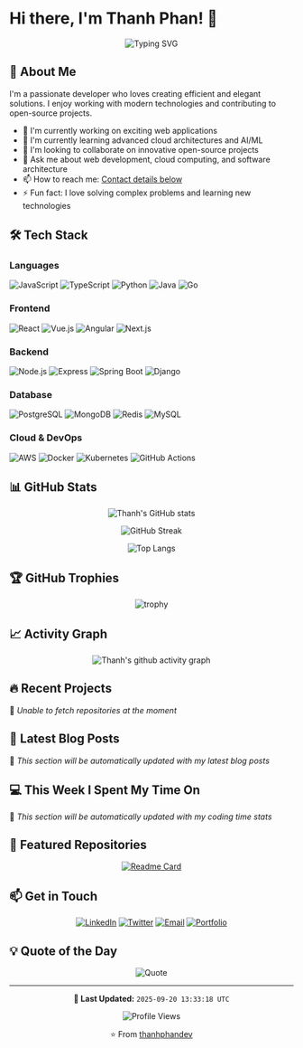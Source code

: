 # Hi there, I'm Thanh Phan! 👋

<div align="center">
  <img src="https://readme-typing-svg.herokuapp.com?font=Fira+Code&size=22&duration=3000&pause=1000&color=36BCF7&width=435&lines=Full+Stack+Developer;Problem+Solver;Continuous+Learner;Open+Source+Enthusiast" alt="Typing SVG" />
</div>

## 🚀 About Me

I'm a passionate developer who loves creating efficient and elegant solutions. I enjoy working with modern technologies and contributing to open-source projects.

- 🔭 I'm currently working on exciting web applications
- 🌱 I'm currently learning advanced cloud architectures and AI/ML
- 👯 I'm looking to collaborate on innovative open-source projects
- 💬 Ask me about web development, cloud computing, and software architecture
- 📫 How to reach me: [Contact details below](#-get-in-touch)
- ⚡ Fun fact: I love solving complex problems and learning new technologies

## 🛠️ Tech Stack

### Languages
![JavaScript](https://img.shields.io/badge/-JavaScript-F7DF1E?style=flat-square&logo=javascript&logoColor=black)
![TypeScript](https://img.shields.io/badge/-TypeScript-3178C6?style=flat-square&logo=typescript&logoColor=white)
![Python](https://img.shields.io/badge/-Python-3776AB?style=flat-square&logo=python&logoColor=white)
![Java](https://img.shields.io/badge/-Java-007396?style=flat-square&logo=java&logoColor=white)
![Go](https://img.shields.io/badge/-Go-00ADD8?style=flat-square&logo=go&logoColor=white)

### Frontend
![React](https://img.shields.io/badge/-React-61DAFB?style=flat-square&logo=react&logoColor=black)
![Vue.js](https://img.shields.io/badge/-Vue.js-4FC08D?style=flat-square&logo=vue.js&logoColor=white)
![Angular](https://img.shields.io/badge/-Angular-DD0031?style=flat-square&logo=angular&logoColor=white)
![Next.js](https://img.shields.io/badge/-Next.js-000000?style=flat-square&logo=next.js&logoColor=white)

### Backend
![Node.js](https://img.shields.io/badge/-Node.js-339933?style=flat-square&logo=node.js&logoColor=white)
![Express](https://img.shields.io/badge/-Express-000000?style=flat-square&logo=express&logoColor=white)
![Spring Boot](https://img.shields.io/badge/-Spring%20Boot-6DB33F?style=flat-square&logo=spring&logoColor=white)
![Django](https://img.shields.io/badge/-Django-092E20?style=flat-square&logo=django&logoColor=white)

### Database
![PostgreSQL](https://img.shields.io/badge/-PostgreSQL-336791?style=flat-square&logo=postgresql&logoColor=white)
![MongoDB](https://img.shields.io/badge/-MongoDB-47A248?style=flat-square&logo=mongodb&logoColor=white)
![Redis](https://img.shields.io/badge/-Redis-DC382D?style=flat-square&logo=redis&logoColor=white)
![MySQL](https://img.shields.io/badge/-MySQL-4479A1?style=flat-square&logo=mysql&logoColor=white)

### Cloud & DevOps
![AWS](https://img.shields.io/badge/-AWS-232F3E?style=flat-square&logo=amazon-aws&logoColor=white)
![Docker](https://img.shields.io/badge/-Docker-2496ED?style=flat-square&logo=docker&logoColor=white)
![Kubernetes](https://img.shields.io/badge/-Kubernetes-326CE5?style=flat-square&logo=kubernetes&logoColor=white)
![GitHub Actions](https://img.shields.io/badge/-GitHub%20Actions-2088FF?style=flat-square&logo=github-actions&logoColor=white)

## 📊 GitHub Stats

<div align="center">
  
  <!-- GitHub Stats Card -->
  ![Thanh's GitHub stats](https://github-readme-stats.vercel.app/api?username=thanhphandev&show_icons=true&theme=tokyonight&hide_border=true&include_all_commits=true&count_private=true)
  
  <!-- GitHub Streak Stats -->
  ![GitHub Streak](https://github-readme-streak-stats.herokuapp.com/?user=thanhphandev&theme=tokyonight&hide_border=true)
  
  <!-- Top Languages -->
  ![Top Langs](https://github-readme-stats.vercel.app/api/top-langs/?username=thanhphandev&layout=compact&theme=tokyonight&hide_border=true&langs_count=8)

</div>

## 🏆 GitHub Trophies

<div align="center">
  
  ![trophy](https://github-profile-trophy.vercel.app/?username=thanhphandev&theme=onedark&no-frame=true&no-bg=true&margin-w=4)

</div>

## 📈 Activity Graph

<div align="center">
  
  ![Thanh's github activity graph](https://github-readme-activity-graph.vercel.app/graph?username=thanhphandev&theme=tokyo-night&hide_border=true)

</div>

## 🔥 Recent Projects

<!-- PROJECTS_START -->
🔄 *Unable to fetch repositories at the moment*
<!-- PROJECTS_END -->

## 📝 Latest Blog Posts

<!-- BLOG_START -->
🔄 *This section will be automatically updated with my latest blog posts*
<!-- BLOG_END -->

## 💻 This Week I Spent My Time On

<!-- WAKA_START -->
🔄 *This section will be automatically updated with my coding time stats*
<!-- WAKA_END -->

## 🌟 Featured Repositories

<div align="center">
  
  [![Readme Card](https://github-readme-stats.vercel.app/api/pin/?username=thanhphandev&repo=thanhphandev&theme=tokyonight&hide_border=true)](https://github.com/thanhphandev/thanhphandev)

</div>

## 📫 Get in Touch

<div align="center">

[![LinkedIn](https://img.shields.io/badge/-LinkedIn-0077B5?style=for-the-badge&logo=linkedin&logoColor=white)](https://linkedin.com/in/thanhphandev)
[![Twitter](https://img.shields.io/badge/-Twitter-1DA1F2?style=for-the-badge&logo=twitter&logoColor=white)](https://twitter.com/thanhphandev)
[![Email](https://img.shields.io/badge/-Email-D14836?style=for-the-badge&logo=gmail&logoColor=white)](mailto:thanh@example.com)
[![Portfolio](https://img.shields.io/badge/-Portfolio-000000?style=for-the-badge&logo=react&logoColor=white)](https://thanhphandev.github.io)

</div>

## 💡 Quote of the Day

<div align="center">
  
  ![Quote](https://quotes-github-readme.vercel.app/api?type=horizontal&theme=tokyonight)

</div>

---

<div align="center">
  
  **🔄 Last Updated:** `2025-09-20 13:33:18 UTC`
  
  ![Profile Views](https://komarev.com/ghpvc/?username=thanhphandev&color=blueviolet&style=flat-square&label=Profile+Views)
  
  ⭐️ From [thanhphandev](https://github.com/thanhphandev)

</div>